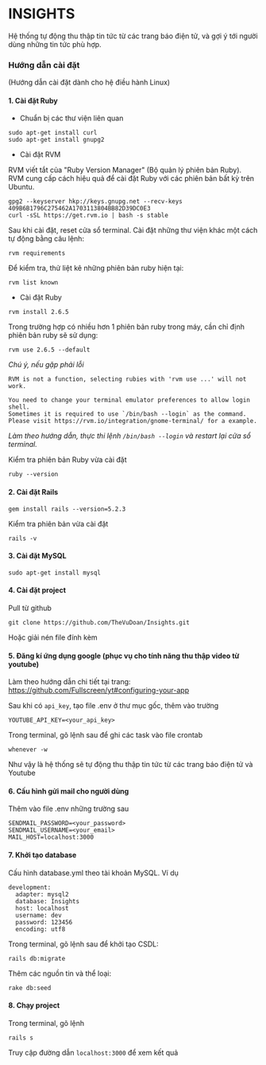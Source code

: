 # INSIGHTS

Hệ thống tự động thu thập tin tức từ các trang báo điện tử, và gợi ý tới người dùng những tin tức phù hợp.

### Hướng dẫn cài đặt

(Hướng dẫn cài đặt dành cho hệ điều hành Linux)

#### 1. Cài đặt Ruby

* Chuẩn bị các thư viện liên quan

```
sudo apt-get install curl
sudo apt-get install gnupg2
```

* Cài đặt RVM

RVM viết tắt của "Ruby Version Manager" (Bộ quản lý phiên bản Ruby). RVM cung cấp cách hiệu quả để cài đặt Ruby với các phiên bản bất kỳ trên Ubuntu.

```
gpg2 --keyserver hkp://keys.gnupg.net --recv-keys 409B6B1796C275462A1703113804BB82D39DC0E3
curl -sSL https://get.rvm.io | bash -s stable
```

Sau khi cài đặt, reset cửa sổ terminal. Cài đặt những thư viện khác một cách tự động bằng câu lệnh:
```
rvm requirements
```
Để kiểm tra, thử liệt kê những phiên bản ruby hiện tại:
```
rvm list known
```

* Cài đặt Ruby
```
rvm install 2.6.5
```
Trong trường hợp có nhiều hơn 1 phiên bản ruby trong máy, cần chỉ định phiên bản ruby sẽ sử dụng:
```
rvm use 2.6.5 --default
```

*Chú ý, nếu gặp phải lỗi*
```
RVM is not a function, selecting rubies with 'rvm use ...' will not work.
 
You need to change your terminal emulator preferences to allow login shell.
Sometimes it is required to use `/bin/bash --login` as the command.
Please visit https://rvm.io/integration/gnome-terminal/ for a example.
```
*Làm theo hướng dẫn, thực thi lệnh `/bin/bash --login` và restart lại cửa sổ terminal.*

Kiểm tra phiên bản Ruby vừa cài đặt
```
ruby --version
```

#### 2. Cài đặt Rails
```
gem install rails --version=5.2.3
```
Kiểm tra phiên bản vừa cài đặt
```
rails -v
```

#### 3. Cài đặt MySQL
```
sudo apt-get install mysql
```

#### 4. Cài đặt project

Pull từ github
```
git clone https://github.com/TheVuDoan/Insights.git
```
Hoặc giải nén file đính kèm

#### 5. Đăng kí ứng dụng google (phục vụ cho tính năng thu thập video từ youtube)

Làm theo hướng dẫn chi tiết tại trang: https://github.com/Fullscreen/yt#configuring-your-app

Sau khi có `api_key`, tạo file .env ở thư mục gốc, thêm vào trường
```
YOUTUBE_API_KEY=<your_api_key>
```
Trong terminal, gõ lệnh sau để ghi các task vào file crontab
```
whenever -w
```
Như vậy là hệ thống sẽ tự động thu thập tin tức từ các trang báo điện tử và Youtube

#### 6. Cấu hình gửi mail cho người dùng

Thêm vào file .env những trường sau
```
SENDMAIL_PASSWORD=<your_password>
SENDMAIL_USERNAME=<your_email>
MAIL_HOST=localhost:3000
```

#### 7. Khởi tạo database
Cấu hình database.yml theo tài khoản MySQL. Ví dụ
```
development:
  adapter: mysql2
  database: Insights
  host: localhost
  username: dev
  password: 123456
  encoding: utf8
```

Trong terminal, gõ lệnh sau để khởi tạo CSDL:
```
rails db:migrate
```

Thêm các nguồn tin và thể loại:
```
rake db:seed
```

#### 8. Chạy project

Trong terminal, gõ lệnh
```
rails s
```
Truy cập đường dẫn `localhost:3000` để xem kết quả